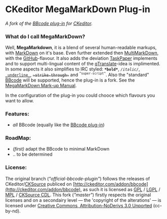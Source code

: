 CKeditor MegaMarkDown Plug-in
===========
*A fork of the [BBcode plug-in](http://ckeditor.com/addon/bbcode) for [CKeditor](http://ckeditor.com/).*

### What do I call MegaMarkDown?
Well, **MegaMarkdown**, it is a blend of several human-readable markups, with [MarkDown](http://daringfireball.net/projects/markdown/) on it's base. Even further extended then [MultiMarkDown](http://fletcherpenney.net/multimarkdown/), with the [GitHub](http://www.github.com/)-flavour. It also adds the deviation [TaskPaper](http://www.hogbaysoftware.com/products/taskpaper) implements and to support multi-lingual content of the [qTranslate](http://www.qianqin.de/qtranslate/)-idea is implimented. In some aspects it also simplifies to IRC styled: <strong>``*bold*``</strong>, <em>``/italic/``</em>, <u>``_underline_``</u>, <s>``~strike-through~``</s> and <sup>``^super-script^``</sup>. Also the "standard" [BBcode](https://www.phpbb.com/community/faq.php?mode=bbcode) will be supported, hence the plug-in is a fork. See the [MegaMarkDown Mark-up Manual](mark-up-reference.md).

In the configuration of the plug-in you could chooce which flavours you want to allow.

### Features:
- *all* BBcode (equally like the [BBcode plug-in](http://ckeditor.com/addon/bbcode))

### RoadMap:
- *(first)* adapt the BBcode to minimal MarkDown
- .. to be determined

### License:
The original branch (*"official-bbcode-plugin"*) follows the releases of CKeditor/[CKSource](http://ckeditor.com/users/CKSource) publiced on [http://ckeditor.com/addon/bbcode](http://ckeditor.com/addon/bbcode), as such it is licensed as [GPL](http://opensource.org/licenses/gpl-3.0.html) / [LGPL](http://opensource.org/licenses/lgpl-3.0.html) / [MPL](http://opensource.org/licenses/MPL-1.1) / [CKSource CDL](http://cksource.com/cdl). This fork (*"master"*) firstly respects the original licenses and on a secondairy level &mdash; the 'copyright of the alterations' &mdash; is licensed under [Creative Commons, Attribution-NoDerivs 3.0 Unported](http://creativecommons.org/licenses/by-nd/3.0/) (cc-by-nd).
